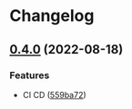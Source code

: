 # Changelog

## [0.4.0](https://github.com/ChainSafe/metamask-snap-polkadot/compare/metamask-polkadot-adapter-v0.3.1...metamask-polkadot-adapter-v0.4.0) (2022-08-18)


### Features

* CI CD ([559ba72](https://github.com/ChainSafe/metamask-snap-polkadot/commit/559ba722def6b5a95360d4f5daead1bdabb27f82))
